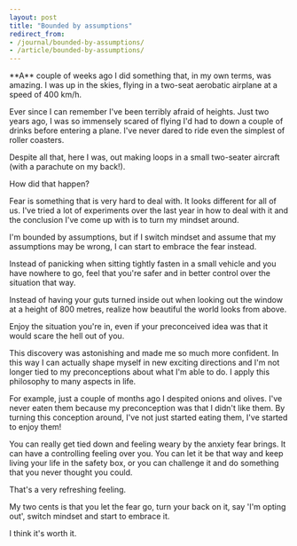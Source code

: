 ```yaml
---
layout: post
title: "Bounded by assumptions"
redirect_from:
- /journal/bounded-by-assumptions/
- /article/bounded-by-assumptions/
---
```


<p class="intro" markdown="1">**A** couple of weeks ago I did something that, in my own terms, was amazing. I was up in the skies, flying in a two-seat aerobatic airplane at a speed of 400 km/h.</p>

Ever since I can remember I've been terribly afraid of heights. Just two years ago, I was so immensely scared of flying I'd had to down a couple of drinks before entering a plane. I've never dared to ride even the simplest of roller coasters.

Despite all that, here I was, out making loops in a small two-seater aircraft (with a parachute on my back!).

How did that happen?

Fear is something that is very hard to deal with. It looks different for all of us. I've tried a lot of experiments over the last year in how to deal with it and the conclusion I've come up with is to turn my mindset around.

I'm bounded by assumptions, but if I switch mindset and assume that my assumptions may be wrong, I can start to embrace the fear instead.

Instead of panicking when sitting tightly fasten in a small vehicle and you have nowhere to go, feel that you're safer and in better control over the situation that way.

Instead of having your guts turned inside out when looking out the window at a height of 800 metres, realize how beautiful the world looks from above.

Enjoy the situation you're in, even if your preconceived idea was that it would scare the hell out of you.

This discovery was astonishing and made me so much more confident. In this way I can actually shape myself in new exciting directions and I'm not longer tied to my preconceptions about what I'm able to do. I apply this philosophy to many aspects in life.

For example, just a couple of months ago I despited onions and olives. I've never eaten them because my preconception was that I didn't like them. By turning this conception around, I've not just started eating them, I've started to enjoy them!

You can really get tied down and feeling weary by the anxiety fear brings. It can have a controlling feeling over you. You can let it be that way and keep living your life in the safety box, or you can challenge it and do something that you never thought you could.

That's a very refreshing feeling.

My two cents is that you let the fear go, turn your back on it, say 'I'm opting out', switch mindset and start to embrace it.

I think it's worth it.
